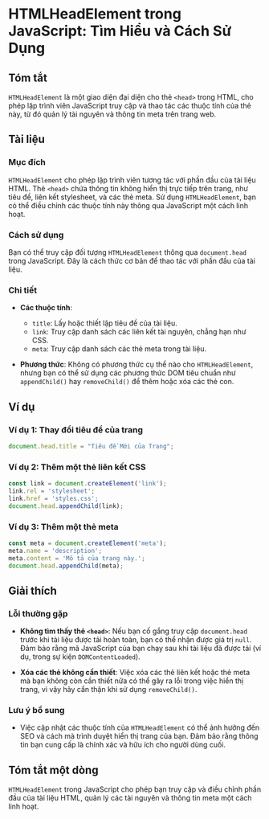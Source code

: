 <!--
Meta Description: # HTMLHeadElement trong JavaScript: Tìm Hiểu và Cách Sử Dụng ## Tóm tắt `HTMLHeadElement` là một giao diện đại diện cho thẻ `<head>` trong HTML, cho p...
Meta Keywords: thẻ, các, meta, của, tài
-->

# HTMLHeadElement trong JavaScript: Tìm Hiểu và Cách Sử Dụng

## Tóm tắt
`HTMLHeadElement` là một giao diện đại diện cho thẻ `<head>` trong HTML, cho phép lập trình viên JavaScript truy cập và thao tác các thuộc tính của thẻ này, từ đó quản lý tài nguyên và thông tin meta trên trang web.

## Tài liệu
### Mục đích
`HTMLHeadElement` cho phép lập trình viên tương tác với phần đầu của tài liệu HTML. Thẻ `<head>` chứa thông tin không hiển thị trực tiếp trên trang, như tiêu đề, liên kết stylesheet, và các thẻ meta. Sử dụng `HTMLHeadElement`, bạn có thể điều chỉnh các thuộc tính này thông qua JavaScript một cách linh hoạt.

### Cách sử dụng
Bạn có thể truy cập đối tượng `HTMLHeadElement` thông qua `document.head` trong JavaScript. Đây là cách thức cơ bản để thao tác với phần đầu của tài liệu.

### Chi tiết
- **Các thuộc tính**: 
  - `title`: Lấy hoặc thiết lập tiêu đề của tài liệu.
  - `link`: Truy cập danh sách các liên kết tài nguyên, chẳng hạn như CSS.
  - `meta`: Truy cập danh sách các thẻ meta trong tài liệu.

- **Phương thức**: Không có phương thức cụ thể nào cho `HTMLHeadElement`, nhưng bạn có thể sử dụng các phương thức DOM tiêu chuẩn như `appendChild()` hay `removeChild()` để thêm hoặc xóa các thẻ con.

## Ví dụ
### Ví dụ 1: Thay đổi tiêu đề của trang
```javascript
document.head.title = "Tiêu đề Mới của Trang";
```

### Ví dụ 2: Thêm một thẻ liên kết CSS
```javascript
const link = document.createElement('link');
link.rel = 'stylesheet';
link.href = 'styles.css';
document.head.appendChild(link);
```

### Ví dụ 3: Thêm một thẻ meta
```javascript
const meta = document.createElement('meta');
meta.name = 'description';
meta.content = 'Mô tả của trang này.';
document.head.appendChild(meta);
```

## Giải thích
### Lỗi thường gặp
- **Không tìm thấy thẻ `<head>`**: Nếu bạn cố gắng truy cập `document.head` trước khi tài liệu được tải hoàn toàn, bạn có thể nhận được giá trị `null`. Đảm bảo rằng mã JavaScript của bạn chạy sau khi tài liệu đã được tải (ví dụ, trong sự kiện `DOMContentLoaded`).
  
- **Xóa các thẻ không cần thiết**: Việc xóa các thẻ liên kết hoặc thẻ meta mà bạn không còn cần thiết nữa có thể gây ra lỗi trong việc hiển thị trang, vì vậy hãy cẩn thận khi sử dụng `removeChild()`.

### Lưu ý bổ sung
- Việc cập nhật các thuộc tính của `HTMLHeadElement` có thể ảnh hưởng đến SEO và cách mà trình duyệt hiển thị trang của bạn. Đảm bảo rằng thông tin bạn cung cấp là chính xác và hữu ích cho người dùng cuối.

## Tóm tắt một dòng
`HTMLHeadElement` trong JavaScript cho phép bạn truy cập và điều chỉnh phần đầu của tài liệu HTML, quản lý các tài nguyên và thông tin meta một cách linh hoạt.